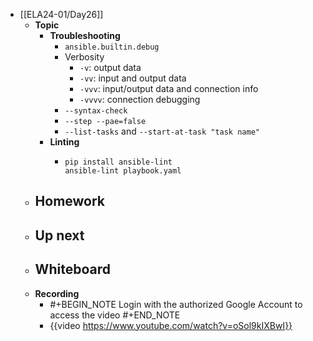 - [[ELA24-01/Day26]]
	- **Topic**
		- **Troubleshooting**
			- `ansible.builtin.debug`
			- Verbosity
				- `-v`: output data
				- `-vv`: input and output data
				- `-vvv`: input/output data and connection info
				- `-vvvv`: connection debugging
			- `--syntax-check`
			- `--step --pae=false`
			- `--list-tasks` and `--start-at-task "task name"`
		- **Linting**
			- ```shell
			  pip install ansible-lint
			  ansible-lint playbook.yaml
			  ```
	- **Homework**
		-
	- **Up next**
		-
	- **Whiteboard**
		-
	- **Recording**
		- #+BEGIN_NOTE
		  Login with the authorized Google Account to access the video
		  #+END_NOTE
		- {{video https://www.youtube.com/watch?v=oSol9kIXBwI}}